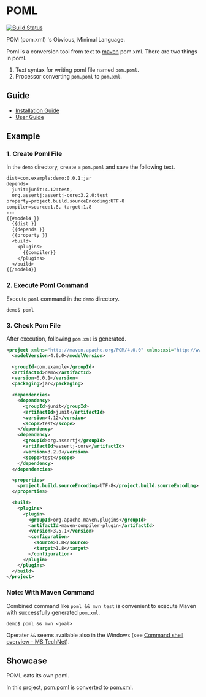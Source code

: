 # POML
[![Build Status](https://travis-ci.org/mamorum/poml.svg?branch=master)](https://travis-ci.org/mamorum/poml)

POM (pom.xml) 's Obvious, Minimal Language.

Poml is a conversion tool from text to [maven](https://maven.apache.org/) pom.xml. There are two things in poml.

1. Text syntax for writing poml file named `pom.poml`.
2. Processor converting `pom.poml` to `pom.xml`.


## Guide
- [Installation Guide](doc/installation-guide.md)
- [User Guide](doc/user-guide.md)


## Example
### 1. Create Poml File
In the `demo` directory, create a `pom.poml` and save the following text.

```txt
dist=com.example:demo:0.0.1:jar
depends=
  junit:junit:4.12:test,
  org.assertj:assertj-core:3.2.0:test
property=project.build.sourceEncoding:UTF-8
compiler=source:1.8, target:1.8
---
{{#model4 }}
  {{dist }}
  {{depends }}
  {{property }}
  <build>
    <plugins>
      {{compiler}}
    </plugins>
  </build>
{{/model4}}
```


### 2. Execute Poml Command
Execute `poml` command in the `demo` directory.

```
demo$ poml
```

### 3. Check Pom File
After execution, following `pom.xml` is generated.

```xml
<project xmlns="http://maven.apache.org/POM/4.0.0" xmlns:xsi="http://www.w3.org/2001/XMLSchema-instance" xsi:schemaLocation="http://maven.apache.org/POM/4.0.0 http://maven.apache.org/xsd/maven-4.0.0.xsd">
  <modelVersion>4.0.0</modelVersion>

  <groupId>com.example</groupId>
  <artifactId>demo</artifactId>
  <version>0.0.1</version>
  <packaging>jar</packaging>

  <dependencies>
    <dependency>
      <groupId>junit</groupId>
      <artifactId>junit</artifactId>
      <version>4.12</version>
      <scope>test</scope>
    </dependency>
    <dependency>
      <groupId>org.assertj</groupId>
      <artifactId>assertj-core</artifactId>
      <version>3.2.0</version>
      <scope>test</scope>
    </dependency>
  </dependencies>

  <properties>
    <project.build.sourceEncoding>UTF-8</project.build.sourceEncoding>
  </properties>

  <build>
    <plugins>
      <plugin>
        <groupId>org.apache.maven.plugins</groupId>
        <artifactId>maven-compiler-plugin</artifactId>
        <version>3.5.1</version>
        <configuration>
          <source>1.8</source>
          <target>1.8</target>
        </configuration>
      </plugin>
    </plugins>
  </build>
</project>
```

### Note: With Maven Command
Combined command like `poml && mvn test` is convenient to execute Maven with successfully generated `pom.xml`. 

```
demo$ poml && mvn <goal>
```

Operater `&&` seems available also in the Windows (see [Command shell overview - MS TechNet](https://technet.microsoft.com/en-us/library/bb490954.aspx)).


## Showcase
POML eats its own poml.

In this project, [pom.poml](pom.poml) is converted to [pom.xml](pom.xml).
